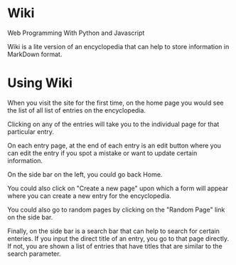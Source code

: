 # Wiki

Web Programming With Python and Javascript

Wiki is a lite version of an encyclopedia that can help to store information in MarkDown format.

# Using Wiki

When you visit the site for the first time, on the home page you would see the list of all list of entries on the encyclopedia.

Clicking on any of the entries will take you to the individual page for that particular entry.

On each entry page, at the end of each entry is an edit button where you can edit the entry if you spot a mistake or want to update certain information.

On the side bar on the left, you could go back Home.

You could also click on "Create a new page" upon which a form will appear where you can create a new entry for the encyclopedia.

You could also go to random pages by clicking on the "Random Page" link on the side bar.

Finally, on the side bar is a search bar that can help to search for certain enteries. If you input the direct title of an entry, you go to that page directly. If not, you are shown a list of entries that have titles that are similar to the search parameter.